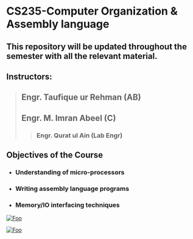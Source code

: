 # CS235-Computer Organization & Assembly language

## This repository will be updated throughout the semester with all the relevant material.

## Instructors: 
  
> ## Engr. Taufique ur Rehman (AB)  
> ## Engr. M. Imran Abeel (C)
>> ### Engr. Qurat ul Ain (Lab Engr)
 
## Objectives of the Course 


+ ### Understanding of micro-processors
+ ### Writing assembly language programs
+ ### Memory/IO interfacing techniques 


<a href="http://google.com.au/" rel="">![Foo](https://pics.me.me/impossible-i-want-to-be-success-ful-cuccess-webcomicname-com-41122814.png)</a>


<a href="http://google.com.au/" rel="">![Foo](https://cdn.shopify.com/s/files/1/0071/2156/7862/products/confidence-print-2017_345x345@2x.PNG?v=1531932504)</a>

<!---

-->
